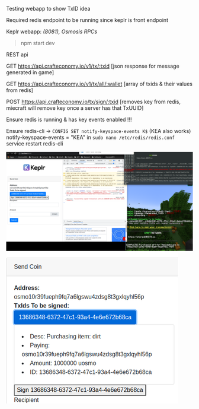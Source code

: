 Testing webapp to show TxID idea

Required redis endpoint to be running since keplr is front endpoint

Keplr webapp: *(8081), Osmosis RPCs*
> npm start dev

REST api

GET https://api.crafteconomy.io/v1/tx/:txid
[json response for message generated in game]

GET https://api.crafteconomy.io/v1/tx/all/:wallet
[array of txids & their values from redis]

POST https://api.crafteconomy.io/tx/sign/:txid
[removes key from redis, miecraft will remove key once a server has that TxUUID]



Ensure redis is running & has key events enabled !!!

Ensure redis-cli -> `CONFIG SET notify-keyspace-events K$` (KEA also works)
notify-keyspace-events = "KEA" in `sudo nano /etc/redis/redis.conf`
service restart redis-cli


![alt text](Showcased.png)
![alt text](ExampleWebappSignView.png)

